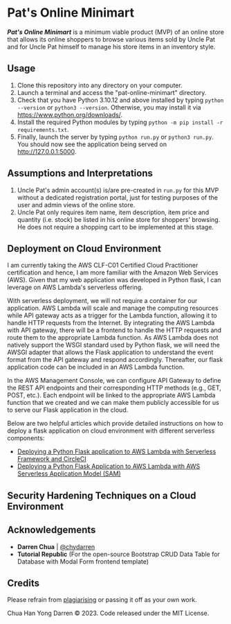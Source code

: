 # Pat's Online Minimart

***Pat's Online Minimart*** is a minimum viable product (MVP) of an online store that allows its online shoppers to browse various items sold by Uncle Pat and for Uncle Pat himself to manage his store items in an inventory style. 

## Usage

1. Clone this repository into any directory on your computer.
2. Launch a terminal and access the "pat-online-minimart" directory. 
3. Check that you have Python 3.10.12 and above installed by typing `python --version` or `python3 --version`. Otherwise, you may install it via https://www.python.org/downloads/. 
4. Install the required Python modules by typing `python -m pip install -r requirements.txt`. 
5. Finally, launch the server by typing `python run.py` or `python3 run.py`. You should now see the application being served on http://127.0.0.1:5000. 

## Assumptions and Interpretations

1. Uncle Pat's admin account(s) is/are pre-created in `run.py` for this MVP without a dedicated registration portal, just for testing purposes of the user and admin views of the online store. 
2. Uncle Pat only requires item name, item description, item price and quantity (i.e. stock) be listed in his online store for shoppers' browsing. He does not require a shopping cart to be implemented at this stage.

## Deployment on Cloud Environment

I am currently taking the AWS CLF-C01 Certified Cloud Practitioner certification and hence, I am more familiar with the Amazon Web Services (AWS). Given that my web application was developed in Python flask, I can leverage on AWS Lambda's serverless offering. 

With serverless deployment, we will not require a container for our application. AWS Lambda will scale and manage the computing resources while API gateway acts as a trigger for the Lambda function, allowing it to handle HTTP requests from the Internet. By integrating the AWS Lambda with API gateway, there will be a frontend to handle the HTTP requests and route them to the appropriate Lambda function. As AWS Lambda does not natively support the WSGI standard used by Python flask, we will need the AWSGI adapter that allows the Flask application to understand the event format from the API gateway and respond accordingly. Thereafter, our flask application code can be included in an AWS Lambda function.

In the AWS Management Console, we can configure API Gateway to define the REST API endpoints and their corresponding HTTP methods (e.g., GET, POST, etc.). Each endpoint will be linked to the appropriate AWS Lambda function that we created and we can make them publicly accessible for us to serve our Flask application in the cloud.

Below are two helpful articles which provide detailed instructions on how to deploy a flask application on cloud environment with different serverless components: 

- [Deploying a Python Flask application to AWS Lambda with Serverless Framework and CircleCI](https://medium.com/swlh/deploying-a-python-flask-application-to-aws-lambda-with-serverless-framework-and-circleci-3f57437f0758)
- [Deploying a Python Flask Application to AWS Lambda with AWS Serverless Application Model (SAM)](https://awstip.com/deploying-flask-applications-on-aws-lambda-with-sam-a-comprehensive-guide-to-serverless-python-be0d4884f960)

## Security Hardening Techniques on a Cloud Environment 



## Acknowledgements 

- **Darren Chua** | [@chydarren](https://github.com/chydarren)
- **Tutorial Republic** (For the open-source Bootstrap CRUD Data Table for Database with Modal Form frontend template) 

## Credits 

Please refrain from [plagiarising](https://www.comp.nus.edu.sg/cug/plagiarism/) or passing it off as your own work. 

Chua Han Yong Darren © 2023. Code released under the MIT License. 
